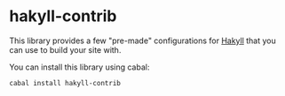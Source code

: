 # hakyll-contrib

This library provides a few "pre-made" configurations for [Hakyll][hakyll] that
you can use to build your site with.

[hakyll]: http://jaspervdj.be/hakyll

You can install this library using cabal:

    cabal install hakyll-contrib
